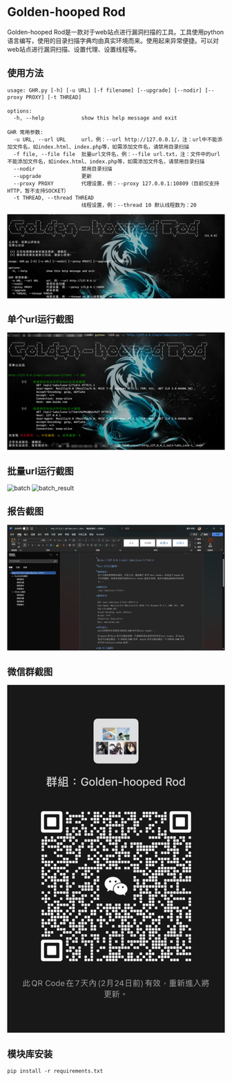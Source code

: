 # Golden-hooped Rod

Golden-hooped Rod是一款对于web站点进行漏洞扫描的工具。工具使用python语言编写，使用的目录扫描字典均由真实环境而来。使用起来异常便捷。可以对web站点进行漏洞扫描、设置代理、设置线程等。

## 使用方法

```
usage: GHR.py [-h] [-u URL] [-f filename] [--upgrade] [--nodir] [--proxy PROXY] [-t THREAD]

options:
  -h, --help            show this help message and exit

GHR 常用参数:
  -u URL, --url URL     url，例：--url http://127.0.0.1/，注：url中不能添加文件名，如index.html、index.php等，如需添加文件名，请禁用目录扫描
  -f file, --file file  批量url文件名，例：--file url.txt，注：文件中的url不能添加文件名，如index.html、index.php等，如需添加文件名，请禁用目录扫描
  --nodir               禁用目录扫描
  --upgrade             更新
  --proxy PROXY         代理设置，例：--proxy 127.0.0.1:10809（目前仅支持HTTP，暂不支持SOCKET）
  -t THREAD, --thread THREAD
                        线程设置，例：--thread 10 默认线程数为：20

```

![help](picture/help.png)

## 单个url运行截图

![running](picture/running.png)

## 批量url运行截图

![batch](picture/more_running.png)
![batch_result](picture/more_result.png)

## 报告截图

![report](picture/result_report.png)

## 微信群截图

![wechat](picture/wechat.png)

## 模块库安装

```
pip install -r requirements.txt
```
